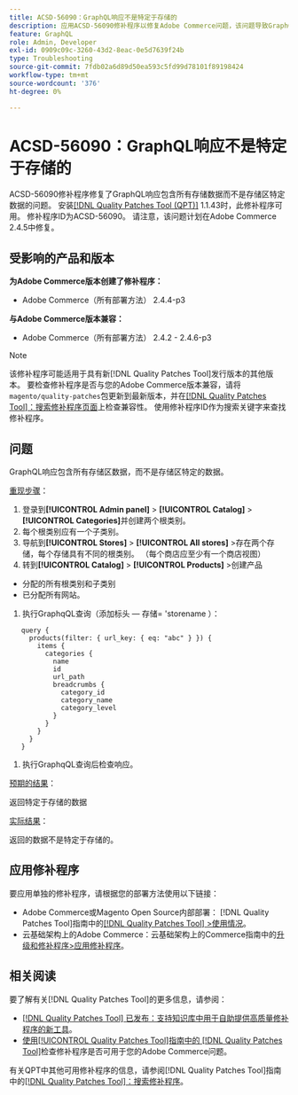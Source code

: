 ```yaml
---
title: ACSD-56090：GraphQL响应不是特定于存储的
description: 应用ACSD-56090修补程序以修复Adobe Commerce问题，该问题导致GraphQL响应包含所有存储数据，而不是存储特定数据。
feature: GraphQL
role: Admin, Developer
exl-id: 0909c09c-3260-43d2-8eac-0e5d7639f24b
type: Troubleshooting
source-git-commit: 7fdb02a6d89d50ea593c5fd99d78101f89198424
workflow-type: tm+mt
source-wordcount: '376'
ht-degree: 0%

---
```


# ACSD-56090：GraphQL响应不是特定于存储的

ACSD-56090修补程序修复了GraphQL响应包含所有存储数据而不是存储区特定数据的问题。 安装[[!DNL Quality Patches Tool (QPT)]](https://experienceleague.adobe.com/en/docs/commerce-operations/tools/quality-patches-tool/quality-patches-tool-to-self-serve-quality-patches) 1.1.43时，此修补程序可用。 修补程序ID为ACSD-56090。 请注意，该问题计划在Adobe Commerce 2.4.5中修复。

## 受影响的产品和版本

**为Adobe Commerce版本创建了修补程序：**

* Adobe Commerce（所有部署方法） 2.4.4-p3

**与Adobe Commerce版本兼容：**

* Adobe Commerce（所有部署方法） 2.4.2 - 2.4.6-p3

>[!NOTE]
>
>该修补程序可能适用于具有新[!DNL Quality Patches Tool]发行版本的其他版本。 要检查修补程序是否与您的Adobe Commerce版本兼容，请将`magento/quality-patches`包更新到最新版本，并在[[!DNL Quality Patches Tool]：搜索修补程序页面](https://experienceleague.adobe.com/tools/commerce-quality-patches/index.html)上检查兼容性。 使用修补程序ID作为搜索关键字来查找修补程序。

## 问题

GraphQL响应包含所有存储区数据，而不是存储区特定的数据。

<u>重现步骤</u>：

1. 登录到&#x200B;**[!UICONTROL Admin panel]** > **[!UICONTROL Catalog]** > **[!UICONTROL Categories]**&#x200B;并创建两个根类别。
1. 每个根类别应有一个子类别。
1. 导航到&#x200B;**[!UICONTROL Stores]** > **[!UICONTROL All stores]** >存在两个存储，每个存储具有不同的根类别。 （每个商店应至少有一个商店视图）
1. 转到&#x200B;**[!UICONTROL Catalog]** > **[!UICONTROL Products]** >创建产品

* 分配的所有根类别和子类别
* 已分配所有网站。

1. 执行GraphqQL查询（添加标头 — 存储= &#39;storename ）：

```
   query {
     products(filter: { url_key: { eq: "abc" } }) {
       items {
         categories {
           name
           id
           url_path
           breadcrumbs {
             category_id
             category_name
             category_level
           }
         }
       }
     }
   }
```

1. 执行GraphqQL查询后检查响应。

<u>预期的结果</u>：

返回特定于存储的数据

<u>实际结果</u>：

返回的数据不是特定于存储的。

## 应用修补程序

要应用单独的修补程序，请根据您的部署方法使用以下链接：

* Adobe Commerce或Magento Open Source内部部署： [!DNL Quality Patches Tool]指南中的[[!DNL Quality Patches Tool] >使用情况](/help/tools/quality-patches-tool/usage.md)。
* 云基础架构上的Adobe Commerce：云基础架构上的Commerce指南中的[升级和修补程序>应用修补程序](https://experienceleague.adobe.com/docs/commerce-cloud-service/user-guide/develop/upgrade/apply-patches.html)。

## 相关阅读

要了解有关[!DNL Quality Patches Tool]的更多信息，请参阅：

* [[!DNL Quality Patches Tool] 已发布：支持知识库中用于自助提供高质量修补程序的新工具](https://experienceleague.adobe.com/en/docs/commerce-operations/tools/quality-patches-tool/quality-patches-tool-to-self-serve-quality-patches)。
* [使用[!UICONTROL Quality Patches Tool]指南中的 [!DNL Quality Patches Tool]](/help/tools/quality-patches-tool/patches-available-in-qpt/check-patch-for-magento-issue-with-magento-quality-patches.md)检查修补程序是否可用于您的Adobe Commerce问题。


有关QPT中其他可用修补程序的信息，请参阅[!DNL Quality Patches Tool]指南中的[[!DNL Quality Patches Tool]：搜索修补程序](https://experienceleague.adobe.com/tools/commerce-quality-patches/index.html)。
